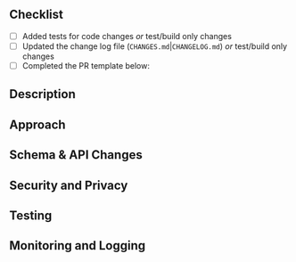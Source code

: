 <!--
Thanks for your hard work, please ensure all items are complete before opening.
-->
## Checklist

- [ ] Added tests for code changes _or_ test/build only changes
- [ ] Updated the change log file (`CHANGES.md`|`CHANGELOG.md`) _or_ test/build only changes
- [ ] Completed the PR template below:

## Description
<!--
Provide a short description; saving the detail for the `Approach` section

Also EITHER:
Link to issue this PR is resolving, use the Fixes #nnn form so that the
issue closes automatically when the PR merges e.g.:

Fixes #23

OR

For PRs without an associated issue and/or test/build issues

### 1. Steps to reproduce and the simplest code sample possible to demonstrate the issue
### 2. What you expected to happen
### 3. What actually happened
-->

## Approach

<!--
Be brief: which component(s) of the code base does the fix focus on.

A place to note whether the part of the code base that is being worked is
particularly sensitive.
-->

## Schema & API Changes

<!--
EITHER:

- "No change"

OR

For public API (as opposed to internal) changes

- "Fixing bug in API, will change x in such-and-such way"
-->

## Security and Privacy

<!--
EITHER:

- "No change"

OR

"Making changes in e.g. auth|https|encryption|io
need to be careful about..."

-->

## Testing

<!--
EITHER:

- Added new tests:
    - test x
    - test y
    - test z

OR

- Modified existing tests because ...

OR

- N/A build or packaging only changes

OR

In exceptional circumstances there may be a good reason we can't add automated
tests, for example if a specific device is required to reproduce a problem.

- No new tests because...
-->

## Monitoring and Logging
<!--
EITHER:

- "No change"

OR

- "Added new log line X..."
-->
